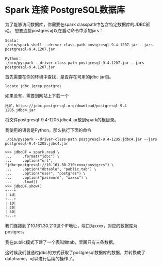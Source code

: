 # Spark 连接 PostgreSQL数据库

为了能够访问数据库，你需要在spark classpath中包含特定数据库的JDBC驱动。
想要连接postgres可以在启动命令中添加jars：

```
Scala：
./bin/spark-shell --driver-class-path postgresql-9.4.1207.jar --jars postgresql-9.4.1207.jar

Python：
./bin/pyspark --driver-class-path postgresql-9.4.1207.jar --jars postgresql-9.4.1207.jar

```

首先需要在你的环境中查找，是否存在可用的jdbc jar包。
```
locate jdbc |grep postgres
```
如果没有，需要到网站上下载一个
```
比如，https://jdbc.postgresql.org/download/postgresql-9.4-1205.jdbc4.jar
```

将文件postgresql-9.4-1205.jdbc4.jar放到spark的根目录。

我使用的语言是Python，那么执行下面的命令
```
./bin/pyspark --driver-class-path postgresql-9.4-1205.jdbc4.jar --jars postgresql-9.4-1205.jdbc4.jar

>>> jdbcDF = spark.read \
...     .format("jdbc") \
...     .option("url", "jdbc:postgresql://10.161.30.210:xxxx/postgres") \
...     .option("dbtable", "public.tab") \
...     .option("user", "postgres") \
...     .option("password", "xxxxx") \
...     .load()
>>> jdbcDF.show()
+---+
| id|
+---+
| 10|
| 20|
| 30|
+---+
```

我们连接到了10.161.30.210这个IP地址，端口为xxxx，对应的数据库为postgres。

我在public模式下建了一个表叫做tab，里面只有三条数据。

这时候我们就通过jdbc的方式获取了postgresql数据库的数据，并转换成了dataframe，可以进行后续的操作了。
